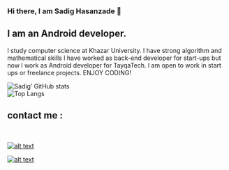 ### Hi there, l am Sadig Hasanzade 👋

## l am an Android developer.

<p>
l study computer science at Khazar University. l have strong algorithm and mathematical skills l have worked as back-end developer for start-ups but now
    l work as Android developer for TayqaTech. l am open to work in start ups or freelance projects. 
    ENJOY CODING!
</p>


![Sadig’ GitHub stats](https://github-readme-stats.vercel.app/api?username=sadighasanzade&theme=synthwave&show_icons=true&count_private=true)
<br>
![Top Langs](https://github-readme-stats.vercel.app/api/top-langs/?username=sadighasanzade&theme=synthwave)

<h2>contact me :</h2>
<br>

<a href=https://www.linkedin.com/in/sadig-hasanzade-2b7868203>![alt text](https://img.shields.io/badge/-LinkedIn-0e76a8?style=plastic&logo=linkedIn)</a>

<a href=https://www.instagram.com/the___hasanzade>![alt text](https://img.shields.io/badge/-Instagram-833AB4?style=plastic&logo=Instagram)</a>
    

